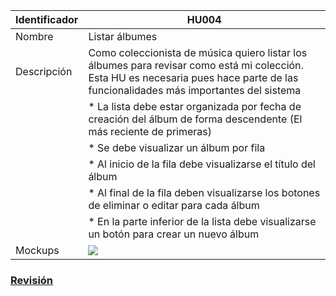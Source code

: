 | Identificador           | HU004                   | 
|-------------------------|------------------------------| 
| Nombre                  | Listar álbumes | 
| Descripción             | Como coleccionista de música quiero listar los álbumes para revisar como está mi colección. Esta HU es necesaria pues hace parte de las funcionalidades más importantes del sistema |
| | * La lista debe estar organizada por fecha de creación del álbum de forma descendente (El más reciente de primeras) |
| | * Se debe visualizar un álbum por fila |
| | * Al inicio de la fila debe visualizarse el título del álbum |
| | * Al final de la fila deben visualizarse los botones de eliminar o editar para cada álbum |
| | * En la parte inferior de la lista debe visualizarse un botón para crear un nuevo álbum | 
| Mockups                 | ![](https://github.com/MISW-4101-Practicas/TutorialCanciones/wiki/mockups/listar_albumes.png)                 | 

### [Revisión](https://github.com/MISW-4101-Practicas/TutorialCanciones/wiki/f03#revisi%C3%B3n)
